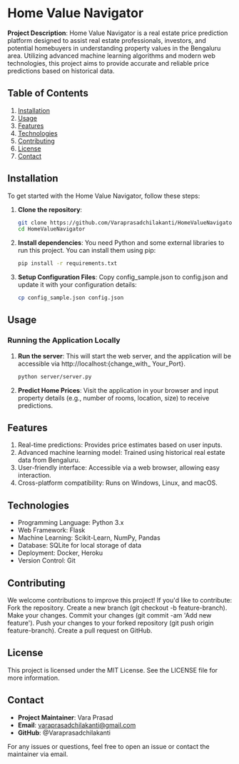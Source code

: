 # Home Value Navigator

**Project Description**:
Home Value Navigator is a real estate price prediction platform designed to assist real estate professionals, investors, and potential homebuyers in understanding property values in the Bengaluru area. Utilizing advanced machine learning algorithms and modern web technologies, this project aims to provide accurate and reliable price predictions based on historical data.

## Table of Contents

1. [Installation](#installation)
2. [Usage](#usage)
3. [Features](#features)
4. [Technologies](#technologies)
5. [Contributing](#contributing)
6. [License](#license)
7. [Contact](#contact)

## Installation

To get started with the Home Value Navigator, follow these steps:

1. **Clone the repository**:
   ```bash
   git clone https://github.com/Varaprasadchilakanti/HomeValueNavigator.git
   cd HomeValueNavigator
2. **Install dependencies**: You need Python and some external libraries to run this project. You can install them using pip:
   ```bash
   pip install -r requirements.txt
3. **Setup Configuration Files**: Copy config_sample.json to config.json and update it with your configuration details:
   ```bash
   cp config_sample.json config.json

## Usage
### Running the Application Locally
1. **Run the server**: This will start the web server, and the application will be accessible via http://localhost:{change_with_ Your_Port}.
     ```bash
     python server/server.py
2. **Predict Home Prices**: Visit the application in your browser and input property details (e.g., number of rooms, location, size) to receive predictions.
  
## Features
   1. Real-time predictions: Provides price estimates based on user inputs.
   2. Advanced machine learning model: Trained using historical real estate data from Bengaluru.
   3. User-friendly interface: Accessible via a web browser, allowing easy interaction.
   4. Cross-platform compatibility: Runs on Windows, Linux, and macOS.
## Technologies
  * Programming Language: Python 3.x
  * Web Framework: Flask
  * Machine Learning: Scikit-Learn, NumPy, Pandas
  * Database: SQLite for local storage of data
  * Deployment: Docker, Heroku
  * Version Control: Git
## Contributing
  We welcome contributions to improve this project! If you'd like to contribute:
    Fork the repository.
    Create a new branch (git checkout -b feature-branch).
    Make your changes.
    Commit your changes (git commit -am 'Add new feature').
    Push your changes to your forked repository (git push origin feature-branch).
    Create a pull request on GitHub.
## License
This project is licensed under the MIT License. See the LICENSE file for more information.

## Contact
  * **Project Maintainer**: Vara Prasad
  * **Email**: varaprasadchilakanti@gmail.com
  * **GitHub**: @Varaprasadchilakanti
  
For any issues or questions, feel free to open an issue or contact the maintainer via email.
